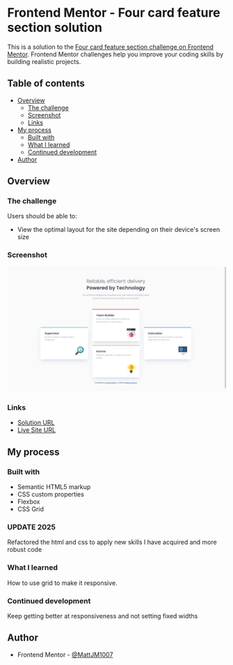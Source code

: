 # Frontend Mentor - Four card feature section solution

This is a solution to the [Four card feature section challenge on Frontend Mentor](https://www.frontendmentor.io/challenges/four-card-feature-section-weK1eFYK). Frontend Mentor challenges help you improve your coding skills by building realistic projects.

## Table of contents

- [Overview](#overview)
  - [The challenge](#the-challenge)
  - [Screenshot](#screenshot)
  - [Links](#links)
- [My process](#my-process)
  - [Built with](#built-with)
  - [What I learned](#what-i-learned)
  - [Continued development](#continued-development)
- [Author](#author)

## Overview

### The challenge

Users should be able to:

- View the optimal layout for the site depending on their device's screen size

### Screenshot

![](./screenshot.png)

### Links

- [Solution URL](https://github.com/MattJM1007/Four-Card-Feature-Layout)
- [Live Site URL](https://mattjm1007.github.io/Four-Card-Feature-Layout/)

## My process

### Built with

- Semantic HTML5 markup
- CSS custom properties
- Flexbox
- CSS Grid

### UPDATE 2025

Refactored the html and css to apply new skills I have acquired and more robust code

### What I learned

How to use grid to make it responsive.

### Continued development

Keep getting better at responsiveness and not setting fixed widths

## Author

- Frontend Mentor - [@MattJM1007](https://www.frontendmentor.io/profile/MattJM1007)
